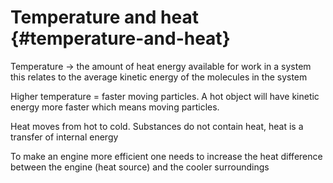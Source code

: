 # Temperature and heat {#temperature-and-heat}

Temperature -&gt; the amount of heat energy available for work in a system this relates to the average kinetic energy of the molecules in the system

Higher temperature = faster moving particles. A hot object will have kinetic energy more faster which means moving particles.

Heat moves from hot to cold. Substances do not contain heat, heat is a transfer of internal energy

To make an engine more efficient one needs to increase the heat difference between the engine (heat source) and the cooler surroundings